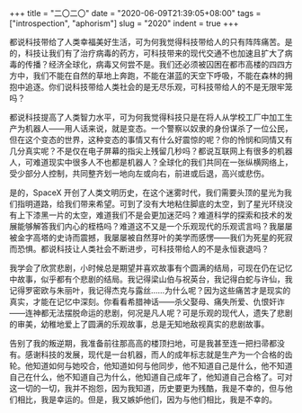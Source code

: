 +++
title = "二〇二〇"
date = "2020-06-09T21:39:05+08:00"
tags = ["introspection", "aphorism"]
slug = "2020"
indent = true
+++

都说科技带给了人类幸福美好生活，可为何我觉得科技带给人的只有阵阵痛苦。是的，科技让我们有了治疗病毒的药方，可科技带来的现代交通不也加速且扩大了病毒的传播？经济全球化，病毒又何尝不是。我们还必须被囚困在都市高楼的四四方方中，我们不能在自然的草地上奔跑，不能在湛蓝的天空下呼吸，不能在森林的拥抱中追逐。你们说科技带给人类社会的是无尽乐观，可科技带给人的不是无限牢笼吗？

都说科技提高了人类智力水平，可为何我觉得科技只是在将人从学校工厂中加工生产为机器人——用人话来说，就是变态。一个警察以奴隶的身份谋杀了一位公民，但在这个变态的世界，这种变态的事情又有什么好震惊的呢？你的怜悯和同情又有几分真实呢？不是仅在电子屏幕的指尖上残留几秒吗？都说互联网上有很多的机器人，可难道现实中很多人不也都是机器人？全球化的我们共同在一张纵横网络上，受少部分人控制，共同整齐划一地向左或向右，前进或后退，高兴或悲伤。

是的，SpaceX 开创了人类文明历史，在这个迷雾时代，我们需要头顶的星光为我们指明道路，给我们带来希望。可到了没有大地粘住脚底的太空，到了星光环绕没有上下漆黑一片的太空，难道我们不是会更加迷茫吗？难道科学的探索和技术的发展能够解答我们内心的桎梏吗？难道这不又是一个乐观现代的乐观谎言吗？我屡屡被金字高塔的史诗而震撼，我屡屡被自然芽叶的美学而感愣——我们为死星的死寂而恐惧。都说科技让人类社会不断进步，可科技带给人的不是永恒衰退吗？

我学会了欣赏悲剧，小时候总是期望并喜欢故事有个圆满的结局，可现在仍在记忆中故事，似乎都有个悲剧的结局。我记得梁山伯与祝英台，我记得白蛇与许仙，我记得罗密欧与朱丽叶，我记得杰克与露丝……为什么呢？因为这些痛苦才是现实的真实，才能在记忆中深刻。你看看希腊神话——杀父娶母、痛失所爱、仇恨奸诈——连神都无法摆脱命运的悲剧，何况是凡人呢？可是乐观的现代人，遗失了悲剧的审美，幼稚地爱上了圆满的乐观故事，总是无知地敌视真实的悲剧故事。

告别了我的叛逆期，我准备前往那高高的楼顶扫地，可是我甚至连一把扫帚都没有。感谢科技的发展，现代是一台机器，而人的成年标志就是生产为一个合格的齿轮。他知道如何与她咬合，他知道如何与他同步，他不知道自己是什么，他不知道自己在什么，他不知道自己为什么，他知道自己成年了，他知道自己合格了。可对这一切的一切，我并不抱怨，因为我知道，历史要更为残酷，我是不幸的，但与他们相比，我是幸运的。但是，我又嫉妒他们，因为与他们相比，我是不幸的。
